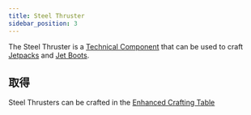 ```yaml
---
title: Steel Thruster
sidebar_position: 3
---
```


The Steel Thruster is a [Technical Component](Technical-Components) that can be used to craft [Jetpacks](Jetpacks) and [Jet Boots](Jet-Boots).

## 取得

Steel Thrusters can be crafted in the [Enhanced Crafting Table](Enhanced-Crafting-Table)
